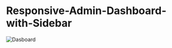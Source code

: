 # Responsive-Admin-Dashboard-with-Sidebar

![Dasboard](file:///Users/samridhibhardwaj/Documents/Screenshot%202021-11-14%20at%202.40.34%20AM.png)
